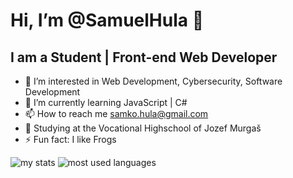 # Hi, I’m @SamuelHula 👋


## I am a Student | Front-end Web Developer

- 👀 I’m interested in Web Development, Cybersecurity, Software Development
- 🌱 I’m currently learning JavaScript | C#
- 📫 How to reach me samko.hula@gmail.com
- 🏫 Studying at the Vocational Highschool of Jozef Murgaš
- ⚡ Fun fact: I like Frogs

<img alt="my stats" src="https://github-readme-stats.vercel.app/api?username=SamuelHula&show_icons=true"/>

<img alt="most used languages" src="https://github-readme-stats.vercel.app/api/top-langs/?username=SamuelHula"/>
